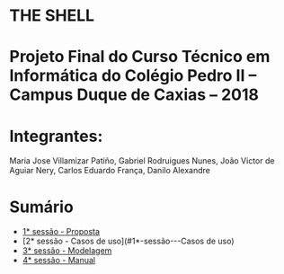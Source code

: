 # THE SHELL

# Projeto Final do Curso Técnico em Informática do Colégio Pedro II – Campus Duque de Caxias – 2018

# Integrantes:
Maria Jose Villamizar Patiño, Gabriel Rodruigues Nunes, João Victor de Aguiar Nery, Carlos Eduardo França, Danilo Alexandre

# Sumário
- [1* sessão - Proposta](#1*-sessão---Proposta)
- [2* sessão - Casos de uso](#1*-sessão---Casos de uso)
- [3* sessão - Modelagem](#1*-sessão---Modelagem)
- [4* sessão - Manual](#1*-sessão---Manual)

